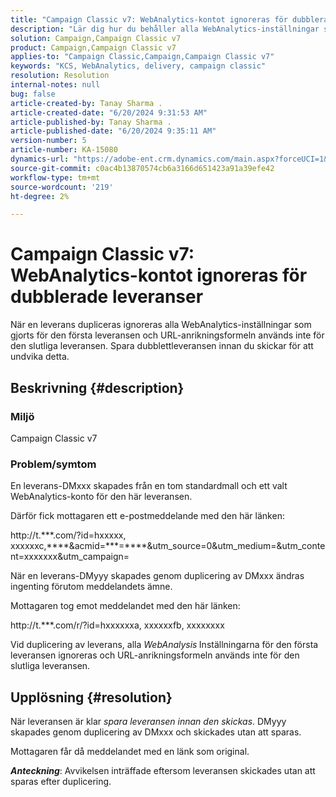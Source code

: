 ```yaml
---
title: "Campaign Classic v7: WebAnalytics-kontot ignoreras för dubblerade leveranser"
description: "Lär dig hur du behåller alla WebAnalytics-inställningar som gjorts för första leverans om du duplicerar en leverans."
solution: Campaign,Campaign Classic v7
product: Campaign,Campaign Classic v7
applies-to: "Campaign Classic,Campaign,Campaign Classic v7"
keywords: "KCS, WebAnalytics, delivery, campaign classic"
resolution: Resolution
internal-notes: null
bug: false
article-created-by: Tanay Sharma .
article-created-date: "6/20/2024 9:31:53 AM"
article-published-by: Tanay Sharma .
article-published-date: "6/20/2024 9:35:11 AM"
version-number: 5
article-number: KA-15080
dynamics-url: "https://adobe-ent.crm.dynamics.com/main.aspx?forceUCI=1&pagetype=entityrecord&etn=knowledgearticle&id=aa6dc0eb-e72e-ef11-840b-6045bd0065b6"
source-git-commit: c0ac4b13870574cb6a3166d651423a91a39efe42
workflow-type: tm+mt
source-wordcount: '219'
ht-degree: 2%

---
```


# Campaign Classic v7: WebAnalytics-kontot ignoreras för dubblerade leveranser


När en leverans dupliceras ignoreras alla WebAnalytics-inställningar som gjorts för den första leveransen och URL-anrikningsformeln används inte för den slutliga leveransen. Spara dubblettleveransen innan du skickar för att undvika detta.

## Beskrivning {#description}


### Miljö

Campaign Classic v7

### Problem/symtom

En leverans-DMxxx skapades från en tom standardmall och ett valt WebAnalytics-konto för den här leveransen.

Därför fick mottagaren ett e-postmeddelande med den här länken:

http://t.\*\*\*.com/?id=hxxxxx, xxxxxxc,\*\*\*\*&amp;acmid=\*\*\*=\*\*\*\*&amp;utm_source=0&amp;utm_medium=&amp;utm_content=xxxxxxx&amp;utm_campaign=

När en leverans-DMyyy skapades genom duplicering av DMxxx ändras ingenting förutom meddelandets ämne.

Mottagaren tog emot meddelandet med den här länken:

http://t.\*\*\*.com/r/?id=hxxxxxxa, xxxxxxfb, xxxxxxxx

Vid duplicering av leverans, alla *WebAnalysis<b>* </b>Inställningarna för den första leveransen ignoreras och URL-anrikningsformeln används inte för den slutliga leveransen.


## Upplösning {#resolution}


När leveransen är klar *spara leveransen innan den skickas*. DMyyy skapades genom duplicering av DMxxx och skickades utan att sparas.

Mottagaren får då meddelandet med en länk som original.

<b>*Anteckning</b>*: Avvikelsen inträffade eftersom leveransen skickades utan att sparas efter duplicering.
